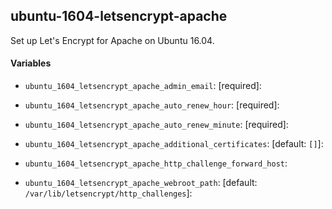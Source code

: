 ## ubuntu-1604-letsencrypt-apache

Set up Let's Encrypt for Apache on Ubuntu 16.04.

#### Variables

* `ubuntu_1604_letsencrypt_apache_admin_email`: [required]:

* `ubuntu_1604_letsencrypt_apache_auto_renew_hour`: [required]:

* `ubuntu_1604_letsencrypt_apache_auto_renew_minute`: [required]:

* `ubuntu_1604_letsencrypt_apache_additional_certificates`: [default: `[]`]:

* `ubuntu_1604_letsencrypt_apache_http_challenge_forward_host`:

* `ubuntu_1604_letsencrypt_apache_webroot_path`: [default: `/var/lib/letsencrypt/http_challenges`]:
